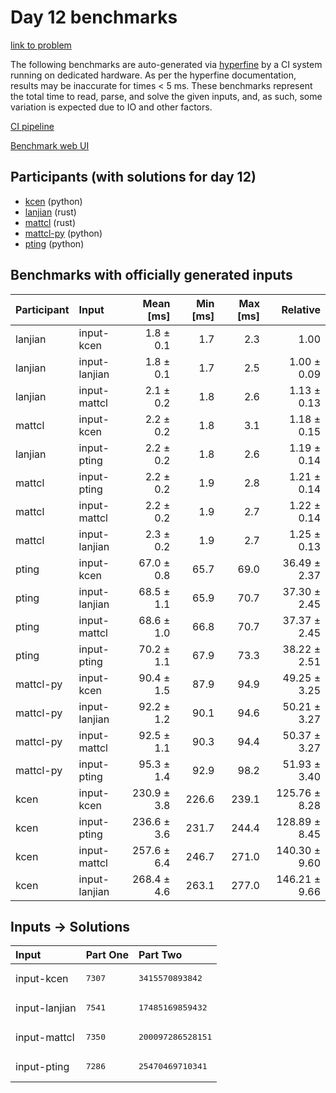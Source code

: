 # Day 12 benchmarks

[link to problem](https://adventofcode.com/2023/day/12)

The following benchmarks are auto-generated via
[hyperfine](https://github.com/sharkdp/hyperfine) by a CI system running on
dedicated hardware. As per the hyperfine documentation, results may be
inaccurate for times < 5 ms. These benchmarks represent the total time to read,
parse, and solve the given inputs, and, as such, some variation is expected due
to IO and other factors.

[CI pipeline](http://ci.papercode.net:8080/teams/main/pipelines/aoc2023)

[Benchmark web UI](https://aoc.ancalagon.black)


## Participants (with solutions for day 12)

- [kcen](https://github.com/kcen/aoc2023) (python)
- [lanjian](https://github.com/lanjian/aoc-2023) (rust)
- [mattcl](https://github.com/mattcl/aoc2023) (rust)
- [mattcl-py](https://github.com/mattcl/aoc2023-py) (python)
- [pting](https://github.com/pting/aoc2023) (python)


## Benchmarks with officially generated inputs

| Participant | Input | Mean [ms] | Min [ms] | Max [ms] | Relative |
|:---|:---|---:|---:|---:|---:|
| lanjian | input-kcen | 1.8 ± 0.1 | 1.7 | 2.3 | 1.00 |
| lanjian | input-lanjian | 1.8 ± 0.1 | 1.7 | 2.5 | 1.00 ± 0.09 |
| lanjian | input-mattcl | 2.1 ± 0.2 | 1.8 | 2.6 | 1.13 ± 0.13 |
| mattcl | input-kcen | 2.2 ± 0.2 | 1.8 | 3.1 | 1.18 ± 0.15 |
| lanjian | input-pting | 2.2 ± 0.2 | 1.8 | 2.6 | 1.19 ± 0.14 |
| mattcl | input-pting | 2.2 ± 0.2 | 1.9 | 2.8 | 1.21 ± 0.14 |
| mattcl | input-mattcl | 2.2 ± 0.2 | 1.9 | 2.7 | 1.22 ± 0.14 |
| mattcl | input-lanjian | 2.3 ± 0.2 | 1.9 | 2.7 | 1.25 ± 0.13 |
| pting | input-kcen | 67.0 ± 0.8 | 65.7 | 69.0 | 36.49 ± 2.37 |
| pting | input-lanjian | 68.5 ± 1.1 | 65.9 | 70.7 | 37.30 ± 2.45 |
| pting | input-mattcl | 68.6 ± 1.0 | 66.8 | 70.7 | 37.37 ± 2.45 |
| pting | input-pting | 70.2 ± 1.1 | 67.9 | 73.3 | 38.22 ± 2.51 |
| mattcl-py | input-kcen | 90.4 ± 1.5 | 87.9 | 94.9 | 49.25 ± 3.25 |
| mattcl-py | input-lanjian | 92.2 ± 1.2 | 90.1 | 94.6 | 50.21 ± 3.27 |
| mattcl-py | input-mattcl | 92.5 ± 1.1 | 90.3 | 94.4 | 50.37 ± 3.27 |
| mattcl-py | input-pting | 95.3 ± 1.4 | 92.9 | 98.2 | 51.93 ± 3.40 |
| kcen | input-kcen | 230.9 ± 3.8 | 226.6 | 239.1 | 125.76 ± 8.28 |
| kcen | input-pting | 236.6 ± 3.6 | 231.7 | 244.4 | 128.89 ± 8.45 |
| kcen | input-mattcl | 257.6 ± 6.4 | 246.7 | 271.0 | 140.30 ± 9.60 |
| kcen | input-lanjian | 268.4 ± 4.6 | 263.1 | 277.0 | 146.21 ± 9.66 |


## Inputs -> Solutions

| Input | Part One | Part Two |
|:---|:---|:---|
|input-kcen|<pre>7307</pre>|<pre>3415570893842</pre>|
|input-lanjian|<pre>7541</pre>|<pre>17485169859432</pre>|
|input-mattcl|<pre>7350</pre>|<pre>200097286528151</pre>|
|input-pting|<pre>7286</pre>|<pre>25470469710341</pre>|